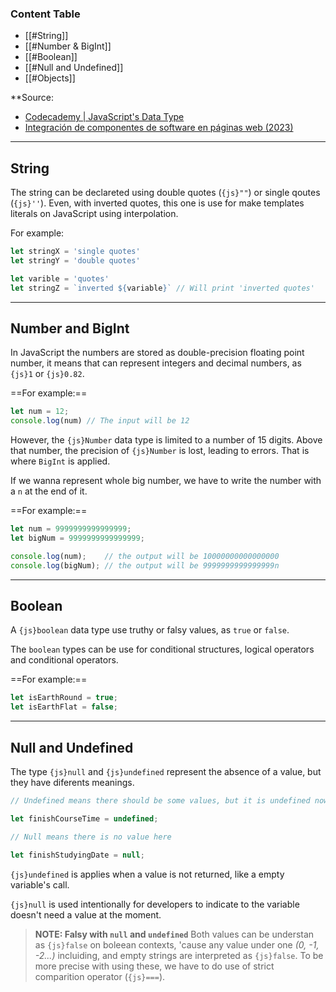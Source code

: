 ### **Content Table**
- [[#String]]
- [[#Number & BigInt]]
- [[#Boolean]]
- [[#Null and Undefined]]
- [[#Objects]]

**Source:
- [Codecademy | JavaScript's Data Type](https://www.codecademy.com/resources/docs/javascript/data-types)
- [Integración de componentes de software en páginas web (2023)](https://www.ra-ma.es/libro/mf0951-2-integracion-de-componentes-software-en-paginas-web_148555/)

---

## String
The string can be declareted using double quotes (`{js}""`) or single qoutes (`{js}''`). Even, with inverted quotes, this one is use for make templates literals on JavaScript using interpolation.

For example:

```javascript title:"String data type"
let stringX = 'single quotes'
let stringY = 'double quotes'

let varible = 'quotes'
let stringZ = `inverted ${variable}` // Will print 'inverted quotes'

```
---
## Number and BigInt

In JavaScript the numbers are stored as double-precision floating point number, it means that can represent integers and decimal numbers, as `{js}1` or `{js}0.82`. 

==For example:==

```javascript
let num = 12;
console.log(num) // The input will be 12
```

However, the `{js}Number` data type is limited to a number of 15 digits. Above that number, the precision of `{js}Number` is lost, leading to errors. That is where `BigInt` is applied.

If we wanna represent whole big number, we have to write the number with a `n` at the end of it.

==For example:==

```javascript
let num = 9999999999999999;
let bigNum = 9999999999999999;

console.log(num);    // the output will be 10000000000000000
console.log(bigNum); // the output will be 9999999999999999n
```
---
## Boolean

A `{js}boolean` data type use truthy or falsy values, as `true` or `false`.

The `boolean` types can be use for conditional structures, logical operators and conditional operators.

==For example:==

```javascript
let isEarthRound = true;
let isEarthFlat = false;
```
---

## Null and Undefined

The type `{js}null` and `{js}undefined` represent the absence of a value, but they have diferents meanings.

```javascript
// Undefined means there should be some values, but it is undefined now

let finishCourseTime = undefined;

// Null means there is no value here

let finishStudyingDate = null;
```

`{js}undefined` is applies when a value is not returned, like a empty variable's call. 

`{js}null` is used intentionally for developers to indicate to the variable doesn't need a value at the moment. 

> **NOTE: Falsy with `null` and `undefined`**
> Both values can be understan as `{js}false` on boleean contexts, 'cause any value under one *(0, -1, -2...)* incluiding, and empty strings are interpreted as `{js}false`. To be more precise with using these, we have to do use of strict comparition operator (`{js}===`).


